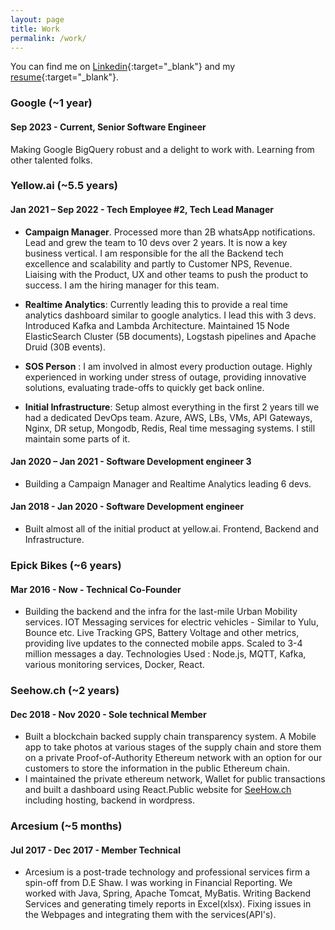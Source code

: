 ```yaml
---
layout: page
title: Work
permalink: /work/
---
```


You can find me on [Linkedin](https://www.linkedin.com/in/sachingovind/){:target="_blank"} and my [resume](/assets/docs/resume.pdf){:target="_blank"}.

### Google (~1 year)
#### Sep 2023 - Current, Senior Software Engineer 
Making Google BigQuery robust and a delight to work with. Learning from other talented folks.

### Yellow.ai (~5.5 years)
#### Jan 2021 – Sep 2022 - Tech Employee #2, Tech Lead Manager
- **Campaign Manager**. Processed more than 2B whatsApp notifications. Lead and grew the team to 10 devs over 2 years. It is now a key business vertical. I am responsible for the all the Backend tech excellence and scalability and partly to Customer NPS, Revenue. Liaising with the Product, UX and other teams to push the product to success.
I am the hiring manager for this team.

- **Realtime Analytics**: Currently leading this to provide a real time analytics dashboard
similar to google analytics. I lead this with 3 devs. Introduced Kafka and
Lambda Architecture. Maintained 15 Node ElasticSearch Cluster (5B
documents), Logstash pipelines and Apache Druid (30B events).

- **SOS Person** : I am involved in almost every production outage. Highly
  experienced in working under stress of outage, providing innovative solutions,
  evaluating trade-offs to quickly get back online.

- **Initial Infrastructure**: Setup almost everything in the first 2 years till we had a
  dedicated DevOps team. Azure, AWS, LBs, VMs, API Gateways, Nginx, DR
  setup, Mongodb, Redis, Real time messaging systems. I still maintain some parts of it.

#### Jan 2020 – Jan 2021 - Software Development engineer 3
- Building a Campaign Manager and Realtime Analytics leading 6 devs.

#### Jan 2018 - Jan 2020 - Software Development engineer
- Built almost all of the initial product at yellow.ai. Frontend, Backend and Infrastructure.

### Epick Bikes (~6 years)
#### Mar 2016 - Now - Technical Co-Founder
- Building the backend and the infra for the last-mile Urban Mobility services. IOT Messaging services for electric vehicles - Similar to Yulu, Bounce etc. Live Tracking GPS, Battery Voltage and other metrics, providing live updates to the connected mobile apps. Scaled to 3-4 million messages a day.
Technologies Used : Node.js, MQTT, Kafka, various monitoring services, Docker, React.

### Seehow.ch (~2 years)
#### Dec 2018 - Nov 2020 - Sole technical Member

- Built a blockchain backed supply chain transparency system. A Mobile app to take photos at various stages of the supply chain and store them on a private Proof-of-Authority Ethereum network with an option for our customers to store the information in the public Ethereum chain.
- I maintained the private ethereum network, Wallet for public transactions and built a dashboard using React.Public website for [SeeHow.ch](https://seehow.ch/) including hosting, backend in wordpress.

### Arcesium (~5 months)
#### Jul 2017 - Dec 2017 - Member Technical
- Arcesium is a post-trade technology and professional services firm a spin-off from D.E Shaw. I was working in Financial Reporting. We worked with Java, Spring, Apache Tomcat, MyBatis. Writing Backend Services and generating timely reports in Excel(xlsx). Fixing issues in the Webpages and integrating them with the services(API's).
